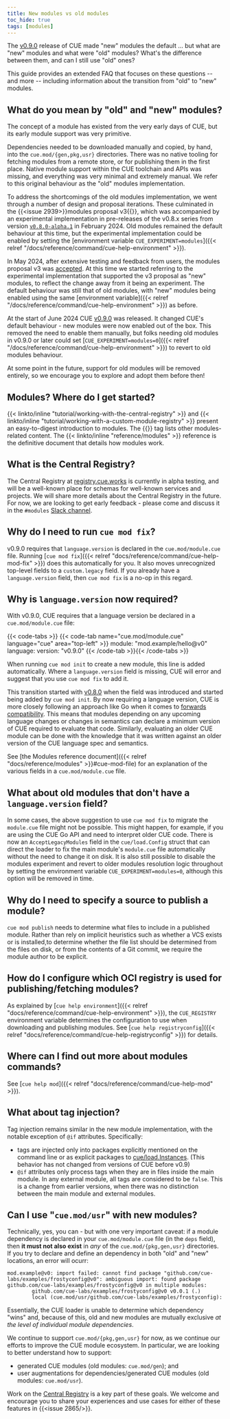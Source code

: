 ```yaml
---
title: New modules vs old modules
toc_hide: true
tags: [modules]
---
```


The [v0.9.0](https://github.com/cue-lang/cue/releases/tag/v0.9.0) release of CUE
made "new" modules the default ... but what are "new" modules and what were
"old" modules? What's the difference between them, and can I still use "old"
ones?

This guide provides an extended FAQ that focuses on these questions -- and more
-- including information about the transition from "old" to "new" modules.

## What do you mean by "old" and "new" modules?

The concept of a module has existed from the very early days of CUE, but its
early module support was very primitive.

Dependencies needed to be downloaded manually and copied, by hand, into the
`cue.mod/{gen,pkg,usr}` directories. There was no native tooling for fetching
modules from a remote store, or for publishing them in the first place. Native
module support within the CUE toolchain and APIs was missing, and everything
was very minimal and extremely manual. We refer to this original behaviour as
the "old" modules implementation.

To address the shortcomings of the old modules implementation, we went through
a number of design and proposal iterations. These culminated in the
{{<issue 2939>}}modules proposal v3{{</issue>}}, which was accompanied by an
experimental implementation in pre-releases of the v0.8.x series from version
[`v0.8.0-alpha.1`](/releases/v0.8.0-alpha.1) in February 2024.
Old modules remained the default behaviour at this time, but the experimental
implementation could be enabled by setting the
[environment variable `CUE_EXPERIMENT=modules`]({{< relref "/docs/reference/command/cue-help-environment" >}}).

In May 2024, after extensive testing and feedback from users, the modules
proposal v3 was
[accepted](https://github.com/cue-lang/cue/discussions/2939#discussioncomment-9468945).
At this time we started referring to the experimental implementation that
supported the v3 proposal as "new" modules, to reflect the change away from it
being an experiment. The default behaviour was still that of old modules, with
"new" modules being enabled using the same
[environment variable]({{< relref "/docs/reference/command/cue-help-environment" >}})
as before.

At the start of June 2024 CUE [v0.9.0](/releases/v0.9.0) was released. It
changed CUE's default behaviour - new modules were now enabled out of the box.
This removed the need to enable them manually, but folks needing old
modules in v0.9.0 or later could set
[`CUE_EXPERIMENT=modules=0`]({{< relref "/docs/reference/command/cue-help-environment" >}})
to revert to old modules behaviour.

At some point in the future, support for old modules will be removed entirely,
so we encourage you to explore and adopt them before then!

## Modules? Where do I get started?

{{< linkto/inline "tutorial/working-with-the-central-registry" >}} and
{{< linkto/inline "tutorial/working-with-a-custom-module-registry" >}}
present an easy-to-digest introduction to modules.
The {{<tag modules>}} tag lists other modules-related content.
The {{< linkto/inline "reference/modules" >}} reference is the definitive
document that details how modules work.

## What is the Central Registry?

The Central Registry at [registry.cue.works](https://registry.cue.works/) is
currently in alpha testing, and will be a well-known place for schemas for
well-known services and projects. We will share more details about the Central
Registry in the future. For now, we are looking to get early feedback - please
come and discuss it in the `#modules` [Slack channel](/slack).

## Why do I need to run `cue mod fix`?

v0.9.0 requires that `language.version` is declared in the `cue.mod/module.cue` file.
Running
[`cue mod fix`]({{< relref "docs/reference/command/cue-help-mod-fix" >}})
does this automatically for you. It also moves unrecognized top-level fields to
a `custom.legacy` field. If you already have a `language.version` field, then
`cue mod fix` is a no-op in this regard.

## Why is `language.version` now required?

With v0.9.0, CUE requires that a language version be declared in a `cue.mod/module.cue` file:

{{< code-tabs >}}
{{< code-tab name="cue.mod/module.cue" language="cue" area="top-left" >}}
module: "mod.example/hello@v0"
language: version: "v0.9.0"
{{< /code-tab >}}{{< /code-tabs >}}

When running `cue mod init` to create a new module, this line is added
automatically. Where a `language.version` field is missing, CUE will error and
suggest that you use `cue mod fix` to add it.

This transition started with
[v0.8.0](https://github.com/cue-lang/cue/releases/tag/v0.8.0) when the field
was introduced and started being added by `cue mod init`.
By now requiring a language version, CUE is more closely following an approach
like Go when it comes to [forwards compatibility](https://go.dev/blog/toolchain).
This means that modules depending on any upcoming language changes or changes
in semantics can declare a minimum version of CUE required to evaluate that
code. Similarly, evaluating an older CUE module can be done with the knowledge
that it was written against an older version of the CUE language spec and
semantics.

See
[the Modules reference document]({{< relref "docs/reference/modules" >}}#cue-mod-file)
for an explanation of the various fields in a `cue.mod/module.cue` file.

## What about old modules that don't have a `language.version` field?

In some cases, the above suggestion to use `cue mod fix` to migrate the
`module.cue` file might not be possible. This might happen, for example, if you
are using the CUE Go API and need to interpret older CUE code. There is now an
`AcceptLegacyModules` field in the `cue/load.Config` struct that can direct the
loader to fix the main module's `module.cue` file automatically without the
need to change it on disk. It is also still possible to disable the modules
experiment and revert to older modules resolution logic throughout by setting
the environment variable `CUE_EXPERIMENT=modules=0`, although this option will
be removed in time.

## Why do I need to specify a source to publish a module?

`cue mod publish` needs to determine what files to include in a published
module. Rather than rely on implicit heuristics such as whether a VCS exists or
is installed,to determine whether the file list should be determined from the
files on disk, or from the contents of a Git commit, we require the module
author to be explicit.

## How do I configure which OCI registry is used for publishing/fetching modules?

As explained by
[`cue help environment`]({{< relref "docs/reference/command/cue-help-environment" >}}),
the `CUE_REGISTRY` environment variable determines the configuration to use
when downloading and publishing modules. See
[`cue help registryconfig`]({{< relref "docs/reference/command/cue-help-registryconfig" >}})
for details.

## Where can I find out more about modules commands?

See [`cue help mod`]({{< relref "docs/reference/command/cue-help-mod" >}}).

## What about tag injection?

Tag injection remains similar in the new module implementation, with the
notable exception of `@if` attributes. Specifically:
- tags are injected only into packages explicitly mentioned on the command line
  or as explicit packages to
  [cue/load.Instances](https://pkg.go.dev/cuelang.org/go/cue/load#Instances).
  (This behavior has not changed from versions of CUE before v0.9)
- `@if` attributes only process tags when they are in files inside the main
  module. In any external module, all tags are considered to be `false`. This
  is a change from earlier versions, when there was no distinction between the
  main module and external modules.
<!-- TODO: @if(!foo) in an external module results in `!false == true`, so the file is included. Show this in an example. -->

## Can I use "`cue.mod/usr`" with new modules?

Technically, yes, you can - but with one very important caveat: if a module
dependency is declared in your `cue.mod/module.cue` file (in the `deps` field),
then **it must not also exist** in *any* of the `cue.mod/{pkg,gen,usr}`
directories.
If you try to declare and define an dependency in both "old" and "new"
locations, an error will ocurr:

```
mod.example@v0: import failed: cannot find package "github.com/cue-labs/examples/frostyconfig@v0": ambiguous import: found package github.com/cue-labs/examples/frostyconfig@v0 in multiple modules:
        github.com/cue-labs/examples/frostyconfig@v0 v0.0.1 (.)
        local (cue.mod/usr/github.com/cue-labs/examples/frostyconfig):
```

Essentially, the CUE loader is unable to determine which dependency "wins" and,
because of this, old and new modules are mutually exclusive *at the level of
individual module dependencies*.

We continue to support `cue.mod/{pkg,gen,usr}` for now, as we continue our
efforts to improve the CUE module ecosystem.
In particular, we are looking to better understand how to support:

- generated CUE modules (old modules: `cue.mod/gen`); and
- user augmentations for dependencies/generated CUE modules (old modules:
  `cue.mod/usr`).

Work on the
[Central Registry](https://registry.cue.works/)
is a key part of these goals.
We welcome and encourage you to share your experiences and use cases for either
of these features in {{<issue 2865/>}}.
